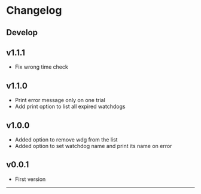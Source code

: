 # Changelog

## Develop

## v1.1.1

- Fix wrong time check

## v1.1.0

- Print error message only on one trial
- Add print option to list all expired watchdogs

## v1.0.0

- Added option to remove wdg from the list
- Added option to set watchdog name and print its name on error

## v0.0.1

- First version
****